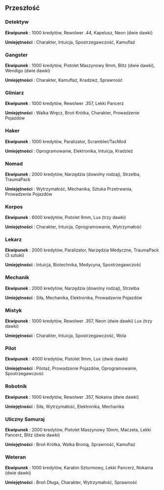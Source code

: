 <h2>Przeszłość</h2>

<h3>Detektyw</h3>

**Ekwipunek** : 1000 kredytów, Rewolwer .44, Kapelusz, Neon (dwie dawki)

**Umiejętności** : Charakter, Intuicja, Spostrzegawczość, Kamuflaż

<h3>Gangster</h3>

**Ekwipunek** : 1000 kredytów, Pistolet Maszynowy 9mm, Blitz (dwie dawki), Wendigo (dwie dawki)

**Umiejętności** : Charakter, Kamuflaż, Kradzież, Sprawność

<h3>Gliniarz</h3>

**Ekwipunek** : 1000 kredytów, Rewolwer .357, Lekki Pancerz

**Umiejętności** : Walka Wręcz, Broń Krótka, Charakter, Prowadzenie Pojazdów

<h3>Haker</h3>

**Ekwipunek** : 1000 kredytów, Paralizator, Scrambler/TacMod

**Umiejętności** : Oprogramowanie, Elektronika, Intuicja, Kradzież

<h3>Nomad</h3>

**Ekwipunek** : 2000 kredytów, Narzędzia (dowolny rodzaj), Strzelba, TraumaPack

**Umiejętności** : Wytrzymałość, Mechanika, Sztuka Przetrwania, Prowadzenie Pojazdów

<h3>Korpos</h3>

**Ekwipunek** : 6000 kredytów, Pistolet 9mm, Lux (trzy dawki)

**Umiejętności** : Charakter, Intuicja, Oprogramowanie, Wytrzymałość

<h3>Lekarz</h3>

**Ekwipunek** : 2000 kredytów, Paralizator, Narzędzia Medyczne, TraumaPack (3 sztuki)

**Umiejętności** : Intuicja, Biotechnika, Medycyna, Spostrzegawczość

<h3>Mechanik</h3>

**Ekwipunek** : 2000 kredytów, Narzędzia (dowolny rodzaj), Strzelba

**Umiejętności** : Siła, Mechanika, Elektronika, Prowadzenie Pojazdów

<h3>Mistyk</h3>

**Ekwipunek** : 1000 kredytów, Rewolwer .357, Neon (dwie dawki) Lux (trzy dawki)

**Umiejętności** : Charakter, Intuicja, Spostrzegawczość, Wola

<h3>Pilot</h3>

**Ekwipunek** : 4000 kredytów, Pistolet 9mm, Lux (dwie dawki)

**Umiejętności** : Pilotaż, Prowadzenie Pojazdów, Oprogramowanie, Spostrzegawczość

<h3>Robotnik</h3>

**Ekwipunek** : 1000 kredytów,  Rewolwer .357, Nokaina (dwie dawki)

**Umiejętności** : Siła, Wytrzymałość, Elektronika, Mechanika

<h3>Uliczny Samuraj</h3>

**Ekwipunek** : 2000 kredytów, Pistolet Maszynowy 10mm, Maczeta, Lekki Pancerz, Blitz (dwie dawki)

**Umiejętności** : Broń Krótka, Walka Bronią, Sprawność, Kamuflaż

<h3>Weteran</h3>

**Ekwipunek** : 1000 kredytów, Karabin Szturmowy, Lekki Pancerz, Nokaina (dwie dawki)

**Umiejętności** : Broń Długa, Charakter, Wytrzymałość, Sprawność
